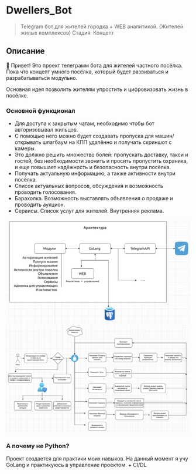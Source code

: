 
# Dwellers_Bot 
> Telegram бот для жителей городка + WEB аналитикой. (Жителей жилых комплексов)
Стадия: Концепт
## Описание

👋 Привет! Это проект телеграмм бота для жителей частного посёлка. Пока что концепт умного посёлка, который будет развиваться и разрабатываться модульно.

Основная идея позволить жителям упростить и цифровизовать жизнь в посёлке.

### Основной функционал

- Для доступа к закрытым чатам, необходимо чтобы бот авторизовывал жильцов.
- С помощью него можно будет создавать пропуска для машин/открывать шлагбаум на КПП удалённо и получать скриншот с камеры.
- Это должно решить множество болей: пропускать доставку, такси и гостей, без необходимости звонить и просить пропустить охраника, и еще повышает надёжность и безопасность внутри посёлка.
- Получать актуальную информацию, а также активности внутри посёлка.
- Список актуальных вопросов, обсуждения и возможность проводить голосования.
- Барахолка. Возможность выставлять объявления о продаже и проводить аукцион.
- Сервисы. Список услуг для жителей. Внутренняя реклама.

![image](DB0AE3EC-8883-4255-8AAE-862B52EFAE0E.jpeg)
![image](FCCE850E-3368-4214-9CC8-6BE5AB0DA3F4.jpeg)

### А почему не Python?
Проект создается для практики моих навыков. На данный момент я учу GoLang и практикуюсь в управление проектом. + CI/DL


